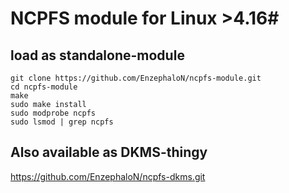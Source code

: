 # NCPFS module for Linux >4.16#
## load as standalone-module ##

    git clone https://github.com/EnzephaloN/ncpfs-module.git
    cd ncpfs-module
    make
    sudo make install
    sudo modprobe ncpfs
    sudo lsmod | grep ncpfs
    
## Also available as DKMS-thingy

https://github.com/EnzephaloN/ncpfs-dkms.git
